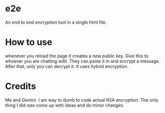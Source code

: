 # e2e
An end to end encryption tool in a single html file.

# How to use
whenever you reload the page it creates a new public key. Give this to whoever you are chatting with. They can paste it in and encrypt a message. After that, only you can decrypt it. It uses hybrid encryption.

# Credits
Me and Gemini. I am way to dumb to code actual RSA encryption. The only thing I did was come up with ideas and do minor changes.
